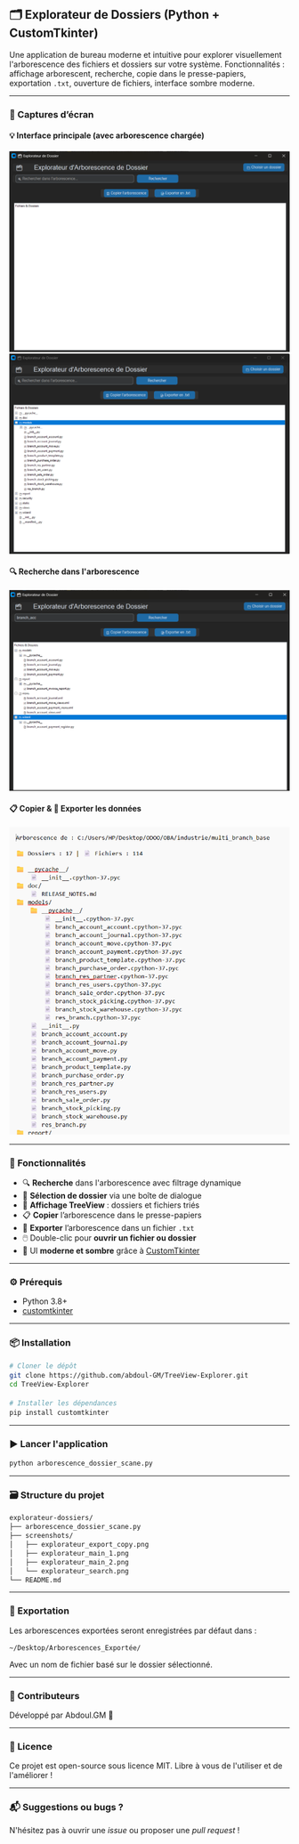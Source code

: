 ## 🗂️ Explorateur de Dossiers (Python + CustomTkinter)

Une application de bureau moderne et intuitive pour explorer visuellement l'arborescence des fichiers et dossiers sur votre système.
Fonctionnalités : affichage arborescent, recherche, copie dans le presse-papiers, exportation `.txt`, ouverture de fichiers, interface sombre moderne.

---

### 📸 Captures d’écran

#### 💡 Interface principale (avec arborescence chargée)

![explorateur\_main](screenshots/explorateur_main_1.png)
![explorateur\_main](screenshots/explorateur_main_2.png)

#### 🔍 Recherche dans l'arborescence

![explorateur\_search](screenshots/explorateur_search.png)

#### 📋 Copier & 📝 Exporter les données

![explorateur\_export\_copy](screenshots/explorateur_export_copy.png)

---

### 🚀 Fonctionnalités

* 🔍 **Recherche** dans l'arborescence avec filtrage dynamique
* 📂 **Sélection de dossier** via une boîte de dialogue
* 📄 **Affichage TreeView** : dossiers et fichiers triés
* 📋 **Copier** l’arborescence dans le presse-papiers
* 📝 **Exporter** l’arborescence dans un fichier `.txt`
* 🖱️ Double-clic pour **ouvrir un fichier ou dossier**
* 🎨 UI **moderne et sombre** grâce à [CustomTkinter](https://github.com/TomSchimansky/CustomTkinter)

---

### ⚙️ Prérequis

* Python 3.8+
* [customtkinter](https://github.com/TomSchimansky/CustomTkinter)

---

### 📦 Installation

```bash
# Cloner le dépôt
git clone https://github.com/abdoul-GM/TreeView-Explorer.git
cd TreeView-Explorer

# Installer les dépendances
pip install customtkinter
```

---

### ▶️ Lancer l'application

```bash
python arborescence_dossier_scane.py
```

---

### 🗃️ Structure du projet

```
explorateur-dossiers/
├── arborescence_dossier_scane.py
├── screenshots/
│   ├── explorateur_export_copy.png
│   ├── explorateur_main_1.png
│   ├── explorateur_main_2.png
│   └── explorateur_search.png
└── README.md
```

---

### 📁 Exportation

Les arborescences exportées seront enregistrées par défaut dans :

```
~/Desktop/Arborescences_Exportée/
```

Avec un nom de fichier basé sur le dossier sélectionné.

---

### 🙌 Contributeurs

Développé par Abdoul.GM 🚀

---

### 📄 Licence

Ce projet est open-source sous licence MIT. Libre à vous de l'utiliser et de l'améliorer !

---

### 📬 Suggestions ou bugs ?

N'hésitez pas à ouvrir une *issue* ou proposer une *pull request* !
